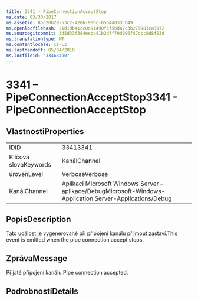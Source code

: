 ```yaml
---
title: 3341 – PipeConnectionAcceptStop
ms.date: 03/30/2017
ms.assetid: 85d20b28-53c2-4206-90bc-8564a03dcb49
ms.openlocfilehash: 21d1db41cc0d91490fcf5bda7c3b279983ca3972
ms.sourcegitcommit: 3d5d33f384eeba41b2dff79d096f47ccc8d8f03d
ms.translationtype: MT
ms.contentlocale: cs-CZ
ms.lasthandoff: 05/04/2018
ms.locfileid: "33463490"
---
```

# <a name="3341---pipeconnectionacceptstop"></a><span data-ttu-id="66d04-102">3341 – PipeConnectionAcceptStop</span><span class="sxs-lookup"><span data-stu-id="66d04-102">3341 - PipeConnectionAcceptStop</span></span>
## <a name="properties"></a><span data-ttu-id="66d04-103">Vlastnosti</span><span class="sxs-lookup"><span data-stu-id="66d04-103">Properties</span></span>  
  
|||  
|-|-|  
|<span data-ttu-id="66d04-104">ID</span><span class="sxs-lookup"><span data-stu-id="66d04-104">ID</span></span>|<span data-ttu-id="66d04-105">3341</span><span class="sxs-lookup"><span data-stu-id="66d04-105">3341</span></span>|  
|<span data-ttu-id="66d04-106">Klíčová slova</span><span class="sxs-lookup"><span data-stu-id="66d04-106">Keywords</span></span>|<span data-ttu-id="66d04-107">Kanál</span><span class="sxs-lookup"><span data-stu-id="66d04-107">Channel</span></span>|  
|<span data-ttu-id="66d04-108">úroveň</span><span class="sxs-lookup"><span data-stu-id="66d04-108">Level</span></span>|<span data-ttu-id="66d04-109">Verbose</span><span class="sxs-lookup"><span data-stu-id="66d04-109">Verbose</span></span>|  
|<span data-ttu-id="66d04-110">Kanál</span><span class="sxs-lookup"><span data-stu-id="66d04-110">Channel</span></span>|<span data-ttu-id="66d04-111">Aplikaci Microsoft Windows Server – aplikace/Debug</span><span class="sxs-lookup"><span data-stu-id="66d04-111">Microsoft-Windows-Application Server-Applications/Debug</span></span>|  
  
## <a name="description"></a><span data-ttu-id="66d04-112">Popis</span><span class="sxs-lookup"><span data-stu-id="66d04-112">Description</span></span>  
 <span data-ttu-id="66d04-113">Tato událost je vygenerované při připojení kanálu přijmout zastaví.</span><span class="sxs-lookup"><span data-stu-id="66d04-113">This event is emitted when the pipe connection accept stops.</span></span>  
  
## <a name="message"></a><span data-ttu-id="66d04-114">Zpráva</span><span class="sxs-lookup"><span data-stu-id="66d04-114">Message</span></span>  
 <span data-ttu-id="66d04-115">Přijaté připojení kanálu.</span><span class="sxs-lookup"><span data-stu-id="66d04-115">Pipe connection accepted.</span></span>  
  
## <a name="details"></a><span data-ttu-id="66d04-116">Podrobnosti</span><span class="sxs-lookup"><span data-stu-id="66d04-116">Details</span></span>
